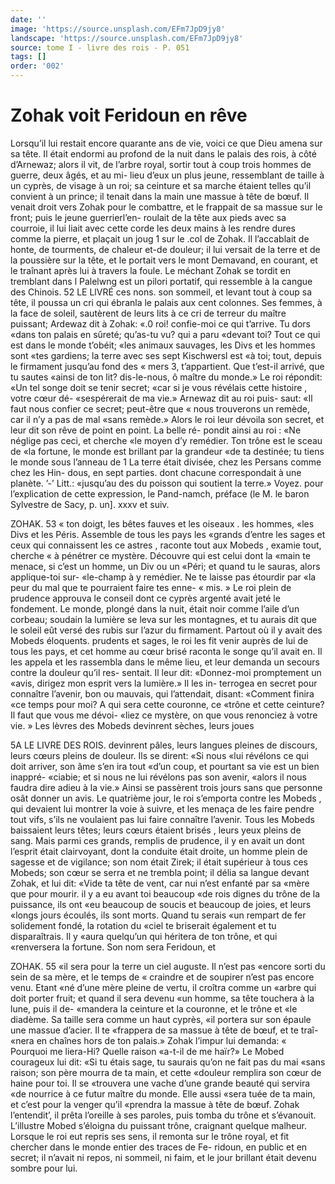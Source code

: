 ```yaml
---
date: ''
image: 'https://source.unsplash.com/EFm7JpD9jy8'
landscape: 'https://source.unsplash.com/EFm7JpD9jy8'
source: tome I - livre des rois - P. 051
tags: []
order: '002'
---
```


# Zohak voit Feridoun en rêve

Lorsqu’il lui restait encore quarante ans de vie, voici ce que Dieu amena sur sa tête. Il était endormi au profond de la nuit dans le palais des rois, à côté d’Arnewaz; alors il vit, de l’arbre royal, sortir tout à
coup trois hommes de guerre, deux âgés, et au mi- lieu d’eux un plus jeune, ressemblant de taille à un
cyprès, de visage à un roi; sa ceinture et sa marche étaient telles qu’il convient à un prince; il tenait
dans la main une massue à tête de bœuf. Il venait droit vers Zohak pour le combattre, et le frappait de sa massue sur le front; puis le jeune guerrierl’en- roulait de la tête aux pieds avec sa courroie, il lui liait avec cette corde les deux mains à les rendre
dures comme la pierre, et plaçait un joug 1 sur le .col de Zohak. Il l’accablait de honte, de tourments,
de chaleur et-de douleur; il lui versait de la terre
et de la poussière sur la tête, et le portait vers le mont Demavand, en courant, et le traînant après lui à travers la foule.
Le méchant Zohak se tordit en tremblant dans
l Palelwng est un pilori portatif, qui ressemble à la cangue des Chinois.
52 LE LlVRÉ ces nons.
son sommeil, et levant tout à coup sa tête, il poussa un cri qui ébranla le palais aux cent colonnes. Ses
femmes, à la face de soleil, sautèrent de leurs lits à ce cri de terreur du maître puissant; Ardewaz dit à Zohak: «.0 roi! confie-moi ce qui t’arrive. Tu dors «dans ton palais en sûreté; qu’as-tu vu? qui a paru
«devant toi? Tout ce qui est dans le monde t’obéit;
«les animaux sauvages, les Divs et les hommes sont «tes gardiens; la terre avec ses sept Kischwersl est «à toi; tout, depuis le firmament jusqu’au fond des
« mers 3, t’appartient. Que t’est-il arrivé, que tu sautes
«ainsi de ton lit? dis-le-nous, ô maître du monde.»
Le roi répondit: «Un tel songe doit se tenir secret; «car si je vous révélais cette histoire , votre cœur dé- «sespérerait de ma vie.» Arnewaz dit au roi puis- saut: «Il faut nous confier ce secret; peut-être que « nous trouverons un remède, car il n’y a pas de mal «sans remède.» Alors le roi leur dévoila son secret,
et leur dit son rêve de point en point. La belle ré- pondit ainsi au roi : «Ne néglige pas ceci, et cherche «le moyen d’y remédier. Ton trône est le sceau de
«la fortune, le monde est brillant par la grandeur «de ta destinée; tu tiens le monde sous l’anneau de
1 La terre était divisée, chez les Persans comme chez les Hin- dous, en sept parties. dont chacune correspondait à une planète.
’-’ Litt.: «jusqu’au des du poisson qui soutient la terre.» Voyez.
pour l’explication de cette expression, le Pand-namch, préface (le M. le baron Sylvestre de Sacy, p. un]. xxxv et suiv.

ZOHAK. 53 « ton doigt, les bêtes fauves et les oiseaux . les hommes,
«les Divs et les Péris. Assemble de tous les pays les «grands d’entre les sages et ceux qui connaissent les
ce astres , raconte tout aux Mobeds , examie tout, cherche « à pénétrer ce mystère. Découvre qui est celui dont la
«main te menace, si c’est un homme, un Div ou un «Péri; et quand tu le sauras, alors applique-toi sur- «le-champ à y remédier. Ne te laisse pas étourdir par
«la peur du mal que te pourraient faire tes enne- « mis. » Le roi plein de prudence approuva le conseil
dont ce cyprès argenté avait jeté le fondement.
Le monde, plongé dans la nuit, était noir comme
l’aile d’un corbeau; soudain la lumière se leva sur
les montagnes, et tu aurais dit que le soleil eût versé des rubis sur l’azur du firmament. Partout où il y avait des Mobeds éloquents. prudents et sages, le roi les fit venir auprès de lui de tous les pays, et cet homme au cœur brisé raconta le songe qu’il avait en.
Il les appela et les rassembla dans le même lieu, et leur demanda un secours contre la douleur qu’il res- sentait. Il leur dit: «Donnez-moi promptement un «avis, dirigez mon esprit vers la lumière.» Il les in- terrogea en secret pour connaître l’avenir, bon ou mauvais, qui l’attendait, disant: «Comment finira
«ce temps pour moi? A qui sera cette couronne, ce «trône et cette ceinture? Il faut que vous me dévoi-
«liez ce mystère, on que vous renonciez à votre vie. » Les lèvres des Mobeds devinrent sèches, leurs joues

5A LE LIVRE DES ROIS.
devinrent pâles, leurs langues pleines de discours, leurs cœurs pleins de douleur. Ils se dirent: «Si nous «lui révélons ce qui doit arriver, son âme s’en ira tout
«d’un coup, et pourtant sa vie est un bien inappré- «ciabie; et si nous ne lui révélons pas son avenir, «alors il nous faudra dire adieu à la vie.» Ainsi se passèrent trois jours sans que personne osât donner un avis. Le quatrième jour, le roi s’emporta contre
les Mobeds , qui devaient lui montrer la voie à suivre, et les menaça de les faire pendre tout vifs, s’ils ne voulaient pas lui faire connaître l’avenir. Tous les Mobeds baissaient leurs têtes; leurs cœurs étaient brisés , leurs yeux pleins de sang.
Mais parmi ces grands, remplis de prudence, il y en avait un dont l’esprit était clairvoyant, dont la conduite était droite, un homme plein de sagesse et de vigilance; son nom était Zirek; il était supérieur
à tous ces Mobeds; son cœur se serra et ne trembla point; il délia sa langue devant Zohak, et lui dit: «Vide ta tête de vent, car nui n’est enfanté par sa
«mère que pour mourir. il y a eu avant toi beaucoup «de rois dignes du trône de la puissance, ils ont «eu beaucoup de soucis et beaucoup de joies, et leurs «longs jours écoulés, ils sont morts. Quand tu serais
«un rempart de fer solidement fondé, la rotation du «ciel te briserait également et tu disparaîtrais. Il y «aura quelqu’un qui héritera de ton trône, et qui «renversera la fortune. Son nom sera Feridoun, et

ZOHAK. 55 «il sera pour la terre un ciel auguste. Il n’est pas
«encore sorti du sein de sa mère, et le temps de « craindre et de soupirer n’est pas encore venu. Etant «né d’une mère pleine de vertu, il croîtra comme un
«arbre qui doit porter fruit; et quand il sera devenu «un homme, sa tête touchera à la lune, puis il de- «mandera la ceinture et la couronne, et le trône et «le diadème. Sa taille sera comme un haut cyprès,
«il portera sur son épaule une massue d’acier. Il te «frappera de sa massue à tête de bœuf, et te traî-
«nera en chaînes hors de ton palais.» Zohak l’impur
lui demanda: « Pourquoi me liera-Hi? Quelle raison «a-t-il de me haïr?» Le Mobed courageux lui dit:
«Si tu étais sage, tu saurais qu’on ne fait pas du mai «sans raison; son père mourra de ta main, et cette «douleur remplira son cœur de haine pour toi. Il se «trouvera une vache d’une grande beauté qui servira
«de nourrice à ce futur maître du monde. Elle aussi «sera tuée de ta main, et c’est pour la venger qu’il
«prendra la massue à tête de bœuf. Zohak l’entendit’,
il prêta l’oreille à ses paroles, puis tomba du trône
et s’évanouit. L’illustre Mobed s’éloigna du puissant
trône, craignant quelque malheur. Lorsque le roi eut repris ses sens, il remonta sur le trône royal, et fit chercher dans le monde entier des traces de Fe- ridoun, en public et en secret; il n’avait ni repos, ni sommeil, ni faim, et le jour brillant était devenu sombre pour lui.

